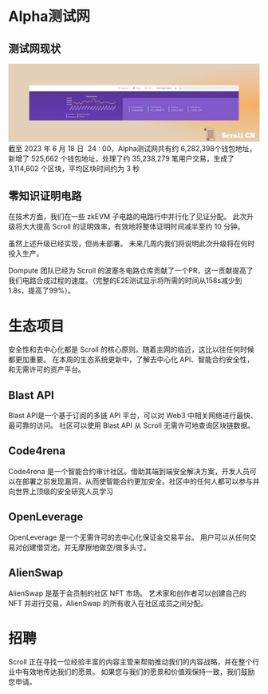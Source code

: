 
# Alpha测试网

## 测试网现状
![](img/21-0.png)
截至 2023 年 6 月 18 日  24 : 00，Alpha测试网共有约 6,282,398个钱包地址，新增了 525,662 个钱包地址，处理了约 35,238,279 笔用户交易，生成了 3,114,602 个区块，平均区块时间约为 3 秒

## 零知识证明电路

在技术方面，我们在一些 zkEVM 子电路的电路行中并行化了见证分配。 此次升级将大大提高 Scroll 的证明效率，有效地将整体证明时间减半至约 10 分钟。

虽然上述升级已经实现，但尚未部署。 未来几周内我们将说明此次升级将在何时投入生产。

Dompute 团队已经为 Scroll 的波塞冬电路仓库贡献了一个PR，这一贡献提高了我们电路合成过程的速度。（完整的E2E测试显示将所需的时间从158s减少到1.8s，提高了99%）。 


# 生态项目

安全性和去中心化都是 Scroll 的核心原则。随着主网的临近，这比以往任何时候都更加重要。 在本周的生态系统更新中，了解去中心化 API、智能合约安全性，和无需许可的资产平台。

## Blast API
Blast API是一个基于订阅的多链 API 平台，可以对 Web3 中相关网络进行最快、最可靠的访问。
社区可以使用 Blast API 从 Scroll 无需许可地查询区块链数据。

## Code4rena
Code4rena 是一个智能合约审计社区。借助其端到端安全解决方案，开发人员可以在部署之前发现漏洞，从而使智能合约更加安全。社区中的任何人都可以参与并向世界上顶级的安全研究人员学习

## OpenLeverage
OpenLeverage 是一个无需许可的去中心化保证金交易平台。 用户可以从任何交易对创建借贷池，并无摩擦地做空/做多头寸。

## AlienSwap
AlienSwap 是基于会员制的社区 NFT 市场。 艺术家和创作者可以创建自己的 NFT 并进行交易，AlienSwap 的所有收入在社区成员之间分配。


# 招聘

Scroll 正在寻找一位经验丰富的内容主管来帮助推动我们的内容战略，并在整个行业中有效地传达我们的愿景。 如果您与我们的愿景和价值观保持一致，我们鼓励您申请。

